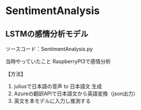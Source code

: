 # SentimentAnalysis
## LSTMの感情分析モデル  
ソースコード：SentimentAnalysis.py  

当時やっていたこと
RaspberryPI3で感情分析

【方法】
1. juliusで日本語の音声 to 日本語文 生成
2. Azureの翻訳APIで日本語文から英語変換（json出力）
3. 英文を本モデルに入力し推測する
